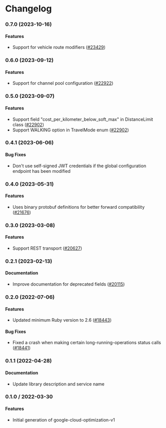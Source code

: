 # Changelog

### 0.7.0 (2023-10-16)

#### Features

* Support for vehicle route modifiers ([#23429](https://github.com/googleapis/google-cloud-ruby/issues/23429)) 

### 0.6.0 (2023-09-12)

#### Features

* Support for channel pool configuration ([#22922](https://github.com/googleapis/google-cloud-ruby/issues/22922)) 

### 0.5.0 (2023-09-07)

#### Features

* Support field "cost_per_kilometer_below_soft_max" in DistanceLimit class ([#22902](https://github.com/googleapis/google-cloud-ruby/issues/22902)) 
* Support WALKING option in TravelMode enum ([#22902](https://github.com/googleapis/google-cloud-ruby/issues/22902)) 

### 0.4.1 (2023-06-06)

#### Bug Fixes

* Don't use self-signed JWT credentials if the global configuration endpoint has been modified 

### 0.4.0 (2023-05-31)

#### Features

* Uses binary protobuf definitions for better forward compatibility ([#21676](https://github.com/googleapis/google-cloud-ruby/issues/21676)) 

### 0.3.0 (2023-03-08)

#### Features

* Support REST transport ([#20627](https://github.com/googleapis/google-cloud-ruby/issues/20627)) 

### 0.2.1 (2023-02-13)

#### Documentation

* Improve documentation for deprecated fields ([#20115](https://github.com/googleapis/google-cloud-ruby/issues/20115)) 

### 0.2.0 (2022-07-06)

#### Features

* Updated minimum Ruby version to 2.6 ([#18443](https://github.com/googleapis/google-cloud-ruby/issues/18443)) 
#### Bug Fixes

* Fixed a crash when making certain long-running-operations status calls ([#18441](https://github.com/googleapis/google-cloud-ruby/issues/18441)) 

### 0.1.1 (2022-04-28)

#### Documentation

* Update library description and service name

### 0.1.0 / 2022-03-30

#### Features

* Initial generation of google-cloud-optimization-v1

